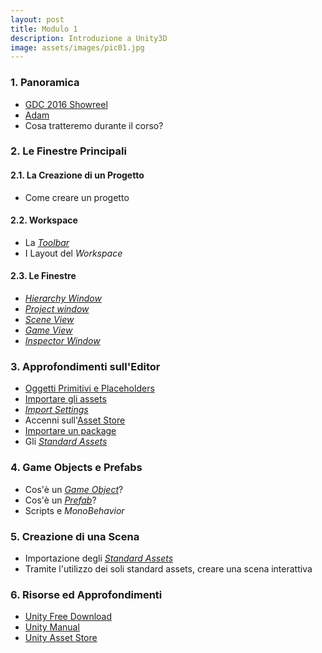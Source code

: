 ```yaml
---
layout: post
title: Modulo 1
description: Introduzione a Unity3D
image: assets/images/pic01.jpg
---
```


<h3>1. Panoramica</h3>

<ul>
  <li><a href="https://www.youtube.com/watch?v=8lWpnvNxs8k" target="_blank">GDC 2016 Showreel</a></li>
  <li><a href="https://www.youtube.com/watch?v=GXI0l3yqBrA" target="_blank">Adam</a></li>
  <li>Cosa tratteremo durante il corso?</li>
</ul>


<h3>2. Le Finestre Principali</h3>

<h4>2.1. La Creazione di un Progetto</h4>
<ul>
  <li>Come creare un progetto</li>
</ul>


<h4>2.2. Workspace</h4>
<ul>
  <li>La <em><a href="https://docs.unity3d.com/Manual/Toolbar.html" target="_blank">Toolbar</a></em></li>
  <li>I Layout del <em>Workspace</em></li>
</ul>

<h4>2.3. Le Finestre</h4>
<ul>
  <li><em><a href="https://docs.unity3d.com/Manual/Hierarchy.html" target="_blank">Hierarchy Window</a></em></li>
  <li><em><a href="https://docs.unity3d.com/Manual/ProjectView.html" target="_blank">Project window</a></em></li>
  <li><em><a href="https://docs.unity3d.com/Manual/UsingTheSceneView.html" target="_blank">Scene View</a></em></li>
  <li><em><a href="https://docs.unity3d.com/Manual/GameView.html" target="_blank">Game View</a></em></li>
  <li><em><a href="https://docs.unity3d.com/Manual/UsingTheInspector.html" target="_blank">Inspector Window</a></em></li>
</ul>

<h3>3. Approfondimenti sull'Editor</h3>

<ul>
  <li><a href="https://docs.unity3d.com/Manual/PrimitiveObjects.html" target="_blank">Oggetti Primitivi e Placeholders</a></li>
  <li><a href="https://docs.unity3d.com/Manual/ImportingAssets.html" target="_blank">Importare gli assets</a></li>
  <li><em><a href="https://docs.unity3d.com/Manual/ImportSettings.html" target="_blank">Import Settings</a></em></li>
  <li>Accenni sull'<a href="https://www.assetstore.unity3d.com/en/" target="_blank">Asset Store</a></li>
  <li><a href="https://docs.unity3d.com/Manual/AssetPackages.html" target="_blank">Importare un package</a></li>
  <li>Gli <em><a href="https://docs.unity3d.com/Manual/HOWTO-InstallStandardAssets.html" target="_blank">Standard Assets</a></em></li>
</ul>

<h3>4. Game Objects e Prefabs</h3>

<ul>
  <li>Cos'è un <em><a href="https://docs.unity3d.com/Manual/class-GameObject.html" target="_blank">Game Object</a></em>?</li>
  <li>Cos'è un <em><a href="https://docs.unity3d.com/Manual/Prefabs.html" target="_blank">Prefab</a></em>?</li>
  <li>Scripts e <em>MonoBehavior</em></li>
</ul>

<h3>5. Creazione di una Scena</h3>

<ul>
  <li>Importazione degli <em><a href="https://docs.unity3d.com/Manual/HOWTO-InstallStandardAssets.html" target="_blank">Standard Assets</a></em></li>
  <li>Tramite l'utilizzo dei soli standard assets, creare una scena interattiva</li>
</ul>

<h3>6. Risorse ed Approfondimenti</h3>

<ul>
    <li><a href="https://store.unity.com/download?ref=personal" target="_blank">Unity Free Download</a></li>
    <li><a href="https://docs.unity3d.com/Manual/index.html" target="_blank">Unity Manual</a></li>
    <li><a href="https://www.assetstore.unity3d.com/en/" target="_blank">Unity Asset Store</a></li>
</ul>